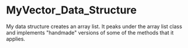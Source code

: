 # MyVector_Data_Structure
My data structure creates an array list. It peaks under the array list class and implements "handmade" versions of some of the methods that it applies.
